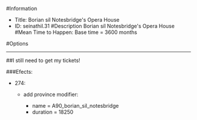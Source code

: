 #Information
 - Title: Borian síl Notesbridge's Opera House
 - ID: seinathil.31
#Description
Borian síl Notesbridge's Opera House
#Mean Time to Happen:
Base time = 3600 months

#Options

___
##I still need to get my tickets!

###Efects:<ul><li>274:</li><ul><li>add province modifier:</li><ul><li>name = A90_borian_sil_notesbridge</li><li>duration = 18250</li></ul></ul></ul>

